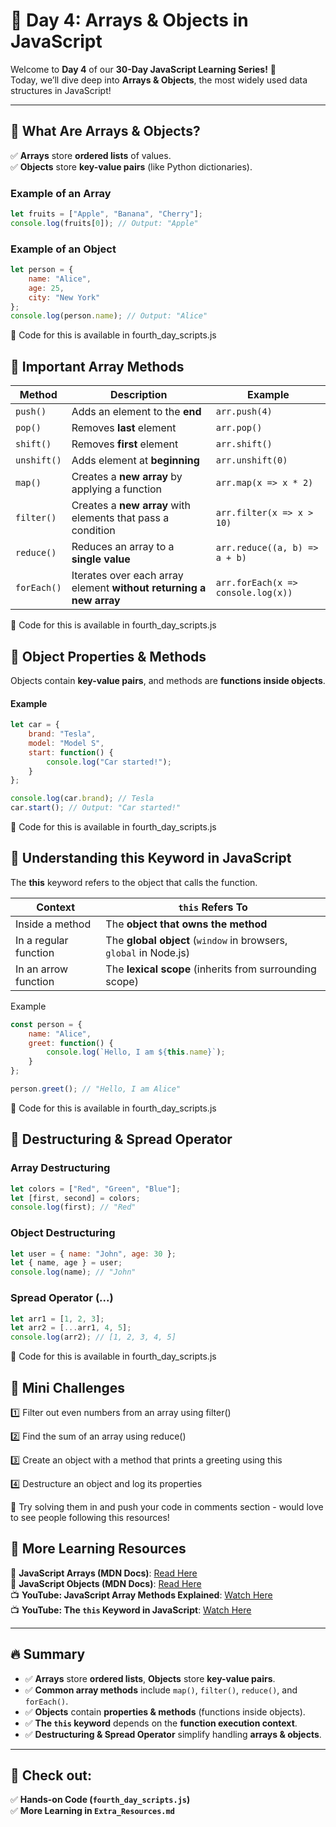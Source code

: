 # 🚀 Day 4: Arrays & Objects in JavaScript  

Welcome to **Day 4** of our **30-Day JavaScript Learning Series!** 🎉  
Today, we’ll dive deep into **Arrays & Objects**, the most widely used data structures in JavaScript!  

---

## **🔹 What Are Arrays & Objects?**  
✅ **Arrays** store **ordered lists** of values.  
✅ **Objects** store **key-value pairs** (like Python dictionaries).  

### **Example of an Array**

```js
let fruits = ["Apple", "Banana", "Cherry"];
console.log(fruits[0]); // Output: "Apple"
```

### **Example of an Object**

```js
let person = {
    name: "Alice",
    age: 25,
    city: "New York"
};
console.log(person.name); // Output: "Alice"
```
📂 Code for this is available in fourth_day_scripts.js

## **🔹 Important Array Methods**

| Method     | Description                                      | Example                          |
|------------|--------------------------------------------------|----------------------------------|
| `push()`   | Adds an element to the **end**                  | `arr.push(4)`                   |
| `pop()`    | Removes **last** element                        | `arr.pop()`                      |
| `shift()`  | Removes **first** element                       | `arr.shift()`                    |
| `unshift()`| Adds element at **beginning**                   | `arr.unshift(0)`                 |
| `map()`    | Creates a **new array** by applying a function  | `arr.map(x => x * 2)`            |
| `filter()` | Creates a **new array** with elements that pass a condition | `arr.filter(x => x > 10)`  |
| `reduce()` | Reduces an array to a **single value**          | `arr.reduce((a, b) => a + b)`    |
| `forEach()`| Iterates over each array element **without returning a new array** | `arr.forEach(x => console.log(x))` |


📂 Code for this is available in fourth_day_scripts.js

## **🔹 Object Properties & Methods**

Objects contain **key-value pairs**, and methods are **functions inside objects**.

#### **Example**

```js
let car = {
    brand: "Tesla",
    model: "Model S",
    start: function() {
        console.log("Car started!");
    }
};

console.log(car.brand); // Tesla
car.start(); // Output: "Car started!"
```

📂 Code for this is available in fourth_day_scripts.js

## **🔹 Understanding this Keyword in JavaScript**

The **this** keyword refers to the object that calls the function.

| Context               | `this` Refers To                                   |
|-----------------------|---------------------------------------------------|
| Inside a method      | The **object that owns the method**                |
| In a regular function | The **global object** (`window` in browsers, `global` in Node.js) |
| In an arrow function | The **lexical scope** (inherits from surrounding scope) |


Example
```js
const person = {
    name: "Alice",
    greet: function() {
        console.log(`Hello, I am ${this.name}`);
    }
};

person.greet(); // "Hello, I am Alice"
```

📂 Code for this is available in fourth_day_scripts.js

## **🔹 Destructuring & Spread Operator**

### **Array Destructuring**

```js
let colors = ["Red", "Green", "Blue"];
let [first, second] = colors;
console.log(first); // "Red"
```

### **Object Destructuring**
```js
let user = { name: "John", age: 30 };
let { name, age } = user;
console.log(name); // "John"
```

### **Spread Operator (...)**
```js
let arr1 = [1, 2, 3];
let arr2 = [...arr1, 4, 5];
console.log(arr2); // [1, 2, 3, 4, 5]
```

📂 Code for this is available in fourth_day_scripts.js

## **🔹 Mini Challenges**

1️⃣ Filter out even numbers from an array using filter()

2️⃣ Find the sum of an array using reduce()

3️⃣ Create an object with a method that prints a greeting using this

4️⃣ Destructure an object and log its properties

📂 Try solving them in and push your code in comments section - would love to see people following this resources!

## **🔹 More Learning Resources**  

🔗 **JavaScript Arrays (MDN Docs)**: [Read Here](https://developer.mozilla.org/en-US/docs/Web/JavaScript/Reference/Global_Objects/Array)  
🔗 **JavaScript Objects (MDN Docs)**: [Read Here](https://developer.mozilla.org/en-US/docs/Web/JavaScript/Reference/Global_Objects/Object)  
📺 **YouTube: JavaScript Array Methods Explained**: [Watch Here](https://www.youtube.com/watch?v=R8rmfD9Y5-c)  
📺 **YouTube: The `this` Keyword in JavaScript**: [Watch Here](https://www.youtube.com/watch?v=gvicrj31JOM)  

---

## **🔥 Summary**  
- ✅ **Arrays** store **ordered lists**, **Objects** store **key-value pairs**.  
- ✅ **Common array methods** include `map()`, `filter()`, `reduce()`, and `forEach()`.  
- ✅ **Objects** contain **properties & methods** (functions inside objects).  
- ✅ **The `this` keyword** depends on the **function execution context**.  
- ✅ **Destructuring & Spread Operator** simplify handling **arrays & objects**.  

---

## 📂 Check out:  
✅ **Hands-on Code (`fourth_day_scripts.js`)**  
✅ **More Learning in `Extra_Resources.md`**  